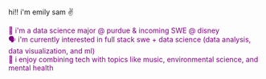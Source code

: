 hi!! i'm emily sam ✌ <br>
<p style="color:purple">
  🚀 i'm a data science major @ purdue & incoming SWE @ disney <br>
  🗣️ i'm currently interested in full stack swe + data science (data analysis, data visualization, and ml)<br>
  🤝 i enjoy combining tech with topics like music, environmental science, and mental health
</p>

<!--
**esammakes/esammakes** is a ✨ _special_ ✨ repository because its `README.md` (this file) appears on your GitHub profile.

Here are some ideas to get you started:

- 🔭 I’m currently working on ...
- 🌱 I’m currently learning ...
- 👯 I’m looking to collaborate on ...
- 🤔 I’m looking for help with ...
- 💬 Ask me about ...
- 📫 How to reach me: ...
- 😄 Pronouns: ...
- ⚡ Fun fact: ...
-->

